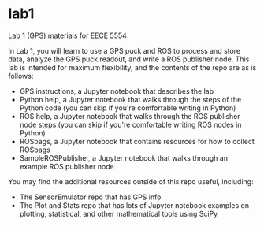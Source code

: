# lab1
Lab 1 (GPS) materials for EECE 5554

In Lab 1, you will learn to use a GPS puck and ROS to process and store data, analyze the GPS puck readout, and write a ROS publisher node. 
This lab is intended for maximum flexibility, and the contents of the repo are as is follows: 

- GPS instructions, a Jupyter notebook that describes the lab
- Python help, a Jupyter notebook that walks through the steps of the Python code (you can skip if you're comfortable writing in Python)
- ROS help, a Jupyter notebook that walks through the ROS publisher node steps (you can skip if you're comfortable writing ROS nodes in Python)
- ROSbags, a Jupyter notebook that contains resources for how to collect ROSbags
- SampleROSPublisher, a Jupyter notebook that walks through an example ROS publisher node

You may find the additional resources outside of this repo useful, including: 

- The SensorEmulator repo that has GPS info
- The Plot and Stats repo that has lots of Jupyter notebook examples on plotting, statistical, and other mathematical tools using SciPy

